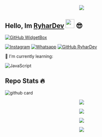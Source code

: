 <h1 align="center">
 <a href="https://git.io/typing-svg">
    <img src="https://readme-typing-svg.herokuapp.com?color=%2340A597&size=30&width=800&lines=Hello,+i'm+RyharDev.+i'm+Development+Bot+Whatsapp">
  </a>
</h1>

## Hello, Im [RyharDev](https://instagram.com/ryhardev) <img src="https://github.com/TheDudeThatCode/TheDudeThatCode/blob/master/Assets/Hi.gif" width="29px"> :sunglasses:
[![GitHub WidgetBox](https://github-widgetbox.vercel.app/api/profile?username=RyharDev&data=followers,repositories,stars,commits&theme=nautilus)](https://github.com/RyharDev)

<a href="https://www.instagram.com/ryhardev" target="_blank"><img src="https://img.shields.io/badge/Instagram-%23E4405F.svg?&style=flat-square&logo=instagram&logoColor=white" alt="Instagram"></a>
<a href="https://wa.me/6282323780821" target="_blank"><img src="https://img.shields.io/badge/Whatsapp-%808080.svg?&style=flat-square&logo=Whatsapp&logoColor=white" alt="Whatsapp"></a>
[![GitHub RyharDev](https://img.shields.io/github/followers/RyharDev?label=follow&style=social)](https://github.com/RyharDev)

:page_with_curl: I'm currently learning:

![JavaScript](https://img.shields.io/badge/javascript-%23323330.svg?style=for-the-badge&logo=javascript&logoColor=%23F7DF1E)

## Repo Stats 🔥
![github card](https://github-readme-stats.vercel.app/api/pin/?username=RyharDev&repo=mywajs&theme=highcontrast)

   <p align="center">
  <a href="https://github.com/RyharDev"><img src="https://github-readme-stats.vercel.app/api?username=RyharDev&theme=tokyonight&show_icons=true" /></a>
</p>

<p align="center">
  <a href="https://github.com/RyharDev"><img src="https://github-readme-streak-stats.herokuapp.com?user=RyharDev&theme=tokyonight&hide_border=false&properties=background&border=%239611C5FF" /><a>
</p>
  
<p align="center">
  <a href="https://github.com/RyharDev"><img src="https://github-readme-stats.vercel.app/api/top-langs?username=RyharDev&theme=tokyonight&layout=compact" /></a>
</p>
  
<p align="center">
  <a href="https://github.com/RyharDev"><img src="https://github-profile-trophy.vercel.app/?username=RyharDev&theme=radical&margin-w=20&no-bg=true&no-frame=false" /><a>
</p>
